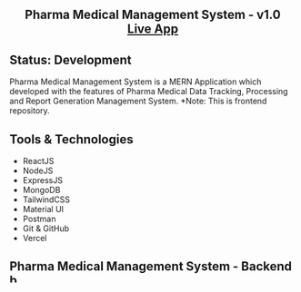 <h2 align="center">
 Pharma Medical Management System - v1.0<br/>
  <a href="https://pharma-medical-management-system.vercel.app/" target="_blank">Live App</a>

</h2>

## Status: Development

Pharma Medical Management System is a MERN Application which developed with the features of Pharma Medical Data Tracking, Processing and Report Generation Management System.
*Note: This is frontend repository.


## Tools & Technologies

- ReactJS
- NodeJS
- ExpressJS
- MongoDB
- TailwindCSS
- Material UI
- Postman
- Git & GitHub
- Vercel


## Pharma Medical Management System - Backend <a href="https://github.com/Harish1611/pharma-medical-management-system-backend"> <img src="https://github-production-user-asset-6210df.s3.amazonaws.com/99854022/282251352-7447c788-e1c6-463e-ab4b-c567bd9554d4.png"  alt="backend_link"  height="16"  /> </a>

